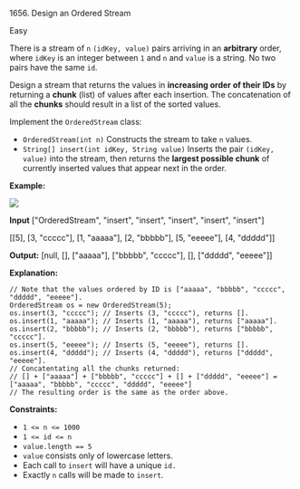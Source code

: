 1656\. Design an Ordered Stream

Easy

There is a stream of `n` `(idKey, value)` pairs arriving in an **arbitrary** order, where `idKey` is an integer between `1` and `n` and `value` is a string. No two pairs have the same `id`.

Design a stream that returns the values in **increasing order of their IDs** by returning a **chunk** (list) of values after each insertion. The concatenation of all the **chunks** should result in a list of the sorted values.

Implement the `OrderedStream` class:

*   `OrderedStream(int n)` Constructs the stream to take `n` values.
*   `String[] insert(int idKey, String value)` Inserts the pair `(idKey, value)` into the stream, then returns the **largest possible chunk** of currently inserted values that appear next in the order.

**Example:**

**![](https://leetcode-in-java.github.io/src/main/java/g1601_1700/s1656_design_an_ordered_stream/q1.gif)**

**Input** ["OrderedStream", "insert", "insert", "insert", "insert", "insert"]

[[5], [3, "ccccc"], [1, "aaaaa"], [2, "bbbbb"], [5, "eeeee"], [4, "ddddd"]]

**Output:** [null, [], ["aaaaa"], ["bbbbb", "ccccc"], [], ["ddddd", "eeeee"]]

**Explanation:**

    // Note that the values ordered by ID is ["aaaaa", "bbbbb", "ccccc", "ddddd", "eeeee"].
    OrderedStream os = new OrderedStream(5);
    os.insert(3, "ccccc"); // Inserts (3, "ccccc"), returns [].
    os.insert(1, "aaaaa"); // Inserts (1, "aaaaa"), returns ["aaaaa"].
    os.insert(2, "bbbbb"); // Inserts (2, "bbbbb"), returns ["bbbbb", "ccccc"].
    os.insert(5, "eeeee"); // Inserts (5, "eeeee"), returns [].
    os.insert(4, "ddddd"); // Inserts (4, "ddddd"), returns ["ddddd", "eeeee"].
    // Concatentating all the chunks returned:
    // [] + ["aaaaa"] + ["bbbbb", "ccccc"] + [] + ["ddddd", "eeeee"] = ["aaaaa", "bbbbb", "ccccc", "ddddd", "eeeee"]
    // The resulting order is the same as the order above. 

**Constraints:**

*   `1 <= n <= 1000`
*   `1 <= id <= n`
*   `value.length == 5`
*   `value` consists only of lowercase letters.
*   Each call to `insert` will have a unique `id.`
*   Exactly `n` calls will be made to `insert`.